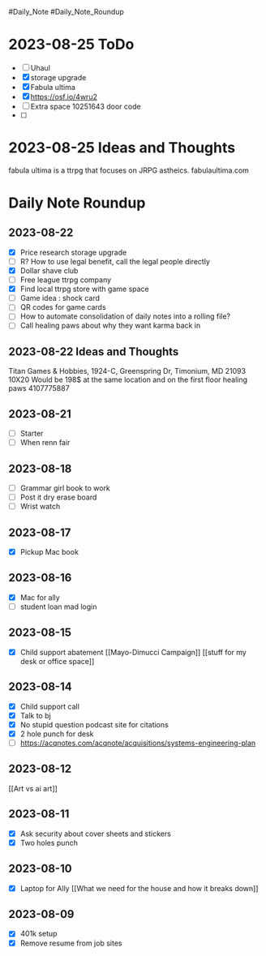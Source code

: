 #Daily_Note #Daily_Note_Roundup
# 2023-08-25 ToDo
- [ ] Uhaul
- [x] storage upgrade
- [x] Fabula ultima
- [x] https://osf.io/4wru2
- [ ] Extra space 10251643 door code
- [ ] 

# 2023-08-25 Ideas and Thoughts
fabula ultima is a ttrpg that focuses on JRPG astheics. fabulaultima.com

# Daily Note Roundup
## 2023-08-22
- [x] Price research storage upgrade
- [ ] R? How to use legal benefit, call the legal people directly
- [x] Dollar shave club
- [ ] Free league ttrpg company 
- [x] Find local ttrpg store with game space 
- [ ] Game idea : shock card
- [ ] QR codes for game cards
- [ ] How to automate consolidation of daily notes into a rolling file?
- [ ] Call healing paws about why they want karma back in
## 2023-08-22 Ideas and Thoughts
Titan Games & Hobbies, 1924-C, Greenspring Dr, Timonium, MD 21093
10X20 Would be 198$ at the same location and on the first floor
healing paws 4107775887
## 2023-08-21
- [ ] Starter
- [ ] When renn fair
## 2023-08-18
- [ ] Grammar girl book to work 
- [ ] Post it dry erase board
- [ ] Wrist watch 
## 2023-08-17
- [x] Pickup Mac book
## 2023-08-16
- [x] Mac for ally
- [ ] student loan mad login
## 2023-08-15
- [x] Child support abatement 
[[Mayo-Dimucci Campaign]]
[[stuff for my desk or office space]]
## 2023-08-14
- [x] Child support call
- [x] Talk to bj
- [x] No stupid question podcast site for citations 
- [x] 2 hole punch for desk
- [ ] https://acqnotes.com/acqnote/acquisitions/systems-engineering-plan
## 2023-08-12
[[Art vs ai art]]
## 2023-08-11
- [x] Ask security about cover sheets and stickers
- [x] Two holes punch
## 2023-08-10
- [x] Laptop for Ally
[[What we need for the house and how it breaks down]]
## 2023-08-09
- [x] 401k setup
- [x] Remove resume from job sites
